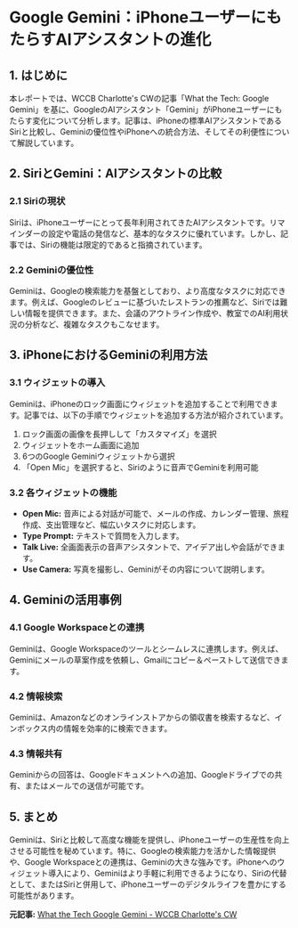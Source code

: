 # Google Gemini：iPhoneユーザーにもたらすAIアシスタントの進化

## 1. はじめに

本レポートでは、WCCB Charlotte's CWの記事「What the Tech: Google Gemini」を基に、GoogleのAIアシスタント「Gemini」がiPhoneユーザーにもたらす変化について分析します。記事は、iPhoneの標準AIアシスタントであるSiriと比較し、Geminiの優位性やiPhoneへの統合方法、そしてその利便性について解説しています。

## 2. SiriとGemini：AIアシスタントの比較

### 2.1 Siriの現状

Siriは、iPhoneユーザーにとって長年利用されてきたAIアシスタントです。リマインダーの設定や電話の発信など、基本的なタスクに優れています。しかし、記事では、Siriの機能は限定的であると指摘されています。

### 2.2 Geminiの優位性

Geminiは、Googleの検索能力を基盤としており、より高度なタスクに対応できます。例えば、Googleのレビューに基づいたレストランの推薦など、Siriでは難しい情報を提供できます。また、会議のアウトライン作成や、教室でのAI利用状況の分析など、複雑なタスクもこなせます。

## 3. iPhoneにおけるGeminiの利用方法

### 3.1 ウィジェットの導入

Geminiは、iPhoneのロック画面にウィジェットを追加することで利用できます。記事では、以下の手順でウィジェットを追加する方法が紹介されています。

1. ロック画面の画像を長押しして「カスタマイズ」を選択
2. ウィジェットをホーム画面に追加
3. 6つのGoogle Geminiウィジェットから選択
4. 「Open Mic」を選択すると、Siriのように音声でGeminiを利用可能

### 3.2 各ウィジェットの機能

* **Open Mic:** 音声による対話が可能で、メールの作成、カレンダー管理、旅程作成、支出管理など、幅広いタスクに対応します。
* **Type Prompt:** テキストで質問を入力します。
* **Talk Live:** 全画面表示の音声アシスタントで、アイデア出しや会話ができます。
* **Use Camera:** 写真を撮影し、Geminiがその内容について説明します。

## 4. Geminiの活用事例

### 4.1 Google Workspaceとの連携

Geminiは、Google Workspaceのツールとシームレスに連携します。例えば、Geminiにメールの草案作成を依頼し、Gmailにコピー＆ペーストして送信できます。

### 4.2 情報検索

Geminiは、Amazonなどのオンラインストアからの領収書を検索するなど、インボックス内の情報を効率的に検索できます。

### 4.3 情報共有

Geminiからの回答は、Googleドキュメントへの追加、Googleドライブでの共有、またはメールでの送信が可能です。

## 5. まとめ

Geminiは、Siriと比較して高度な機能を提供し、iPhoneユーザーの生産性を向上させる可能性を秘めています。特に、Googleの検索能力を活かした情報提供や、Google Workspaceとの連携は、Geminiの大きな強みです。iPhoneへのウィジェット導入により、Geminiはより手軽に利用できるようになり、Siriの代替として、またはSiriと併用して、iPhoneユーザーのデジタルライフを豊かにする可能性があります。



**元記事:** [What the Tech Google Gemini - WCCB Charlotte's CW](https://www.wccbcharlotte.com/2025/03/14/what-the-tech-google-gemini/)